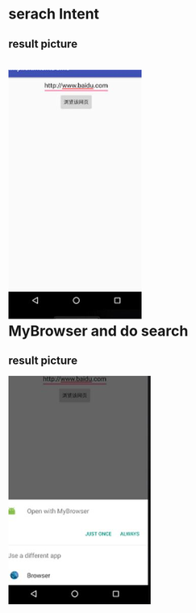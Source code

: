 serach Intent
=================
result picture
-------------------
![result picture1](https://github.com/qinyitian/javawork/raw/master/img/i1.JPG)<br>
MyBrowser and do search
===================
result picture
------------------------------
![result picture1](https://github.com/qinyitian/javawork/raw/master/img/i2.JPG)<br>
